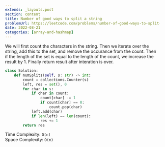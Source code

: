 ```yaml
---
extends: _layouts.post
section: content
title: Number of good ways to split a string
problemUrl: https://leetcode.com/problems/number-of-good-ways-to-split-a-string/
date: 2022-08-21
categories: [array-and-hashmap]
---
```


We will first count the characters in the string. Then we iterate over the string, add this to the set, and remove the occurance from the count. Then if the length of the set is equal to the length of the count, we increase the result by 1. Finally return result after interation is over.

```python
class Solution:
    def numSplits(self, s: str) -> int:
        count = collections.Counter(s)
        left, res = set(), 0
        for char in s:
            if char in count:
                count[char] -= 1
                if count[char] == 0:
                    count.pop(char)
            left.add(char)
            if len(left) == len(count):
                res += 1
        return res
```

Time Complexity: `O(n)` <br/>
Space Complexity: `O(n)`
